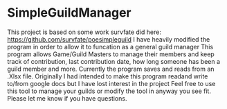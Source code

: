 # SimpleGuildManager
This project is based on some work survfate did here:
https://github.com/survfate/poesimpleguild
I have heavily modified the program in order to allow it to funcation as a general guild manager
This program allows Game/Guild Masters to manage their members and keep track of contribution, last contribution date, how long someone has been a guild member and more.
Currently the program saves and reads from an .Xlsx file. Originally I had intended to make this program readand write  to/from google docs but I have lost interest in the project
Feel free to use this tool to manage your guilds or modify the tool in anyway you see fit.
Please let me know if you have questions.
